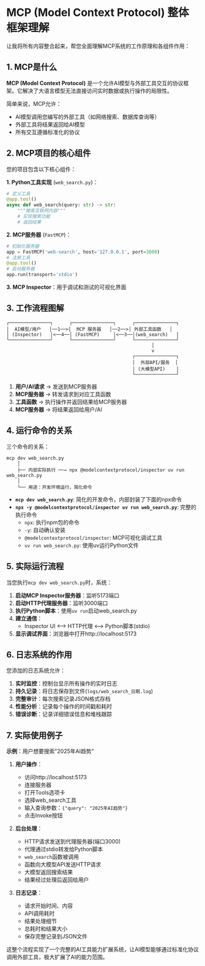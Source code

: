 
# MCP (Model Context Protocol) 整体框架理解

让我将所有内容整合起来，帮您全面理解MCP系统的工作原理和各组件作用：

## 1. MCP是什么

**MCP (Model Context Protocol)** 是一个允许AI模型与外部工具交互的协议框架。它解决了大语言模型无法直接访问实时数据或执行操作的局限性。

简单来说，MCP允许：
- AI模型调用您编写的外部工具（如网络搜索、数据库查询等）
- 外部工具将结果返回给AI模型
- 所有交互遵循标准化的协议

## 2. MCP项目的核心组件

您的项目包含以下核心组件：

**1. Python工具实现** (`web_search.py`)：
```python
# 定义工具
@app.tool()
async def web_search(query: str) -> str:
    """搜索互联网内容"""
    # 实现搜索功能
    # 返回结果
```

**2. MCP服务器** (`FastMCP`)：
```python
# 初始化服务器
app = FastMCP('web-search', host='127.0.0.1', port=3000)
# 注册工具
@app.tool()
# 启动服务器
app.run(transport='stdio')
```

**3. MCP Inspector**：用于调试和测试的可视化界面

## 3. 工作流程图解

```
┌───────────────┐      ┌───────────────┐      ┌───────────────┐
│  AI模型/用户   │──1──>│  MCP 服务器   │──2──>│ 外部工具函数   │
│ (Inspector)   │<──4──│ (FastMCP)     │<──3──│(web_search)   │
└───────────────┘      └───────────────┘      └───────────────┘
                                                     │
                                                     v
                                              ┌───────────────┐
                                              │  外部API/服务  │
                                              │ (大模型API)    │
                                              └───────────────┘
```

1. **用户/AI请求** → 发送到MCP服务器
2. **MCP服务器** → 转发请求到对应工具函数
3. **工具函数** → 执行操作并返回结果给MCP服务器
4. **MCP服务器** → 将结果返回给用户/AI

## 4. 运行命令的关系

三个命令的关系：

```
mcp dev web_search.py
    │
    ├── 内部实际执行 ──→ npx @modelcontextprotocol/inspector uv run web_search.py
    │
    └── 用途：开发环境运行，简化命令
```

- **`mcp dev web_search.py`**: 简化的开发命令，内部封装了下面的npx命令
- **`npx -y @modelcontextprotocol/inspector uv run web_search.py`**: 完整的执行命令
  - `npx`: 执行npm包的命令
  - `-y`: 自动确认安装
  - `@modelcontextprotocol/inspector`: MCP可视化调试工具
  - `uv run web_search.py`: 使用uv运行Python文件

## 5. 实际运行流程

当您执行`mcp dev web_search.py`时，系统：

1. **启动MCP Inspector服务器**：监听5173端口
2. **启动HTTP代理服务器**：监听3000端口
3. **执行Python脚本**：使用`uv run`启动web_search.py
4. **建立通信**：
   - Inspector UI ⟷ HTTP代理 ⟷ Python脚本(stdio)
5. **显示调试界面**：浏览器中打开http://localhost:5173

## 6. 日志系统的作用

您添加的日志系统允许：

1. **实时监控**：控制台显示所有操作的实时日志
2. **持久记录**：将日志保存到文件(`logs/web_search_日期.log`)
3. **完整审计**：每次搜索记录JSON格式存档
4. **性能分析**：记录每个操作的时间戳和耗时
5. **错误诊断**：记录详细错误信息和堆栈跟踪

## 7. 实际使用例子

**示例**：用户想要搜索"2025年AI趋势"

1. **用户操作**：
   - 访问http://localhost:5173
   - 连接服务器
   - 打开Tools选项卡
   - 选择web_search工具
   - 输入查询参数：`{"query": "2025年AI趋势"}`
   - 点击Invoke按钮

2. **后台处理**：
   - HTTP请求发送到代理服务器(端口3000)
   - 代理通过stdio转发给Python脚本
   - `web_search`函数被调用
   - 函数向大模型API发送HTTP请求
   - 大模型返回搜索结果
   - 结果经过处理后返回给用户

3. **日志记录**：
   - 请求开始时间、内容
   - API调用耗时
   - 结果处理细节
   - 总耗时和结果大小
   - 保存完整记录到JSON文件

这整个流程实现了一个完整的AI工具能力扩展系统，让AI模型能够通过标准化协议调用外部工具，极大扩展了AI的能力范围。
